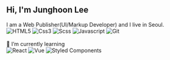 ## Hi, I'm Junghoon Lee

I am a Web Publisher(UI/Markup Developer) and I live in Seoul. <br>
![HTML5](https://img.shields.io/badge/-HTML5-E34F26?style=flat-square&logo=html5&logoColor=white)
![Css3](https://img.shields.io/badge/-css3-007ACC?style=flat-square&logo=css3&logoColor=white)
![Scss](https://img.shields.io/badge/-Scss-CC6699?style=flat-square&logo=sass&logoColor=white)
![Javascript](https://img.shields.io/badge/-JavaScript-f7e018?style=flat-square&logo=JavaScript&logoColor=black)
![Git](https://img.shields.io/badge/-Git-F05032?style=flat-square&logo=git&logoColor=white)
<br><br>
🌱 I’m currently learning <br>
![React](https://img.shields.io/badge/-React-20232a?style=flat-square&logo=react&logoColor=61dafb)
![Vue](https://img.shields.io/badge/Vue.js-35495E?style=flat-square&logo=vuedotjs&logoColor=4FC08D)
![Styled Components](https://img.shields.io/badge/-Styled_Components-db7092?style=flat-square&logo=styled-components&logoColor=white)
